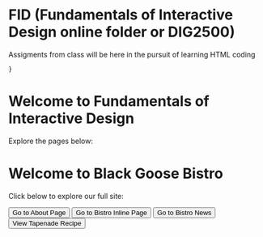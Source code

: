 # FID (Fundamentals of Interactive Design online folder or DIG2500)
Assigments from class will be here in the pursuit of learning HTML coding
<!DOCTYPE html>
<html lang="en">
<head>
  
    }
  </style>
</head>
<body>
  <h1>Welcome to Fundamentals of Interactive Design</h1>
  <p>Explore the pages below:</p>
  <!DOCTYPE html>
<html lang="en">
<head>
  <meta charset="UTF-8">
  <title>Black Goose Bistro</title>
  <style>
    .redirect-button {
      padding: 10px 20px;
      font-size: 16px;
      background-color: #4CAF50;
      color: white;
      border: none;
      border-radius: 5px;
      cursor: pointer;
    }

    .redirect-button:hover {
      background-color: #45a049;
    }
  </style>
</head>
<body>
  <h1>Welcome to Black Goose Bistro</h1>
  <p>Click below to explore our full site:</p>

  <button onclick="window.location.href='bistro/Black_Goose_bistro.html'">Go to About Page</button>
<button onclick="window.location.href='bistro/bistro_inline.html'">Go to Bistro Inline Page</button>
<button onclick="window.location.href='bistro/Black_Goose_Bistro_News.html'">Go to Bistro News</button>
<button onclick="window.location.href='bistro/bistro-tapenade.html'">View Tapenade Recipe</button>
</body>
</html>

